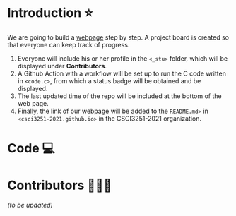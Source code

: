 # Introduction ⭐
We are going to build a [webpage](https://csci3251-2021.github.io/project-team-g/) step by step.
A project board is created so that everyone can keep track of progress.
1. Everyone will include his or her profile in the `<_stu>` folder, which will be displayed under **Contributors**. 
2. A Github Action with a workflow will be set up to run the C code written in `<code.c>`, from which a status badge will be obtained and be displayed.
3. The last updated time of the repo will be included at the bottom of the web page.
4. Finally, the link of our webpage will be added to the `README.md>` in `<csci3251-2021.github.io>` in the CSCI3251-2021 organization.

# Code 💻
 

# Contributors 🧑‍🤝‍🧑


*(to be updated)*

